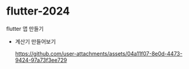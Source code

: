 # flutter-2024
flutter 앱 만들기
- 계산기 만들어보기
  
  https://github.com/user-attachments/assets/04a11f07-8e0d-4473-9424-97a73f3ee729

